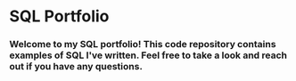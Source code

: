 # **SQL Portfolio**
### Welcome to my SQL portfolio! This code repository contains examples of SQL I've written. Feel free to take a look and reach out if you have any questions.

